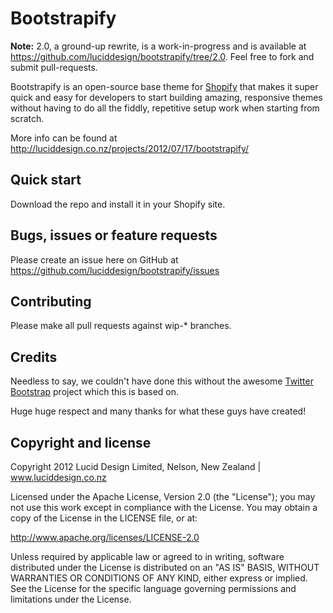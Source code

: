 Bootstrapify
=================

**Note:** 2.0, a ground-up rewrite, is a work-in-progress and is available at https://github.com/luciddesign/bootstrapify/tree/2.0. Feel free to fork and submit pull-requests.

Bootstrapify is an open-source base theme for [Shopify](http://www.shopify.com?ref=lucid-design) that makes it super quick and easy for developers to start building amazing, responsive themes without having to do all the fiddly, repetitive setup work when starting from scratch.

More info can be found at http://luciddesign.co.nz/projects/2012/07/17/bootstrapify/

Quick start
-----------

Download the repo and install it in your Shopify site.


Bugs, issues or feature requests
-----------

Please create an issue here on GitHub at https://github.com/luciddesign/bootstrapify/issues


Contributing
------------

Please make all pull requests against wip-* branches.


Credits
------------

Needless to say, we couldn't have done this without the awesome [Twitter Bootstrap](http://twitter.github.com/bootstrap) project which this is based on.

Huge huge respect and many thanks for what these guys have created!


Copyright and license
---------------------

Copyright 2012 Lucid Design Limited, Nelson, New Zealand | www.luciddesign.co.nz

Licensed under the Apache License, Version 2.0 (the "License");
you may not use this work except in compliance with the License.
You may obtain a copy of the License in the LICENSE file, or at:

   http://www.apache.org/licenses/LICENSE-2.0

Unless required by applicable law or agreed to in writing, software
distributed under the License is distributed on an "AS IS" BASIS,
WITHOUT WARRANTIES OR CONDITIONS OF ANY KIND, either express or implied.
See the License for the specific language governing permissions and
limitations under the License.

